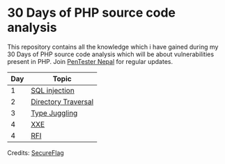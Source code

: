 # 30 Days of PHP source code analysis

This repository contains all the knowledge which i have gained during my 30 Days of PHP source code analysis which will be about vulnerabilities present in PHP. Join [PenTester Nepal](https://www.facebook.com/groups/548574625199832) for regular updates.

| Day     | Topic      |
| ------------- | ------------- | 
| 1         | [SQL injection](Day1)         | 
| 2         | [Directory Traversal](Day2)         | 
| 3         | [Type Juggling](Day3)         | 
| 4         | [XXE](Day4)                    |
| 4         | [RFI](Day5)                    |

Credits: [SecureFlag](https://secureflag.owasp.org/)
